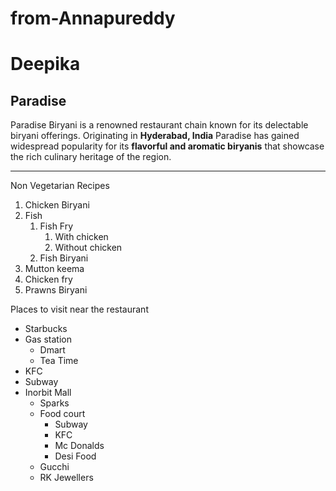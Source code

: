 # from-Annapureddy
# Deepika
## Paradise

Paradise Biryani is a renowned restaurant chain known for its delectable biryani offerings. Originating in **Hyderabad, India** Paradise has gained widespread popularity for its **flavorful and aromatic biryanis** that showcase the rich culinary heritage of the region.
*************************************
Non Vegetarian Recipes
1. Chicken Biryani
2. Fish
    1. Fish Fry
        1. With chicken
        2. Without chicken
    2. Fish Biryani
3. Mutton keema
4. Chicken fry
5. Prawns Biryani

Places to visit near the restaurant

* Starbucks
* Gas station
    * Dmart
    * Tea Time
* KFC
* Subway
* Inorbit Mall
    * Sparks
    * Food court
        * Subway
        * KFC
        * Mc Donalds
        * Desi Food
    * Gucchi
    * RK Jewellers


